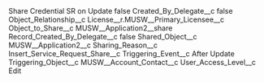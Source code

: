 <?xml version="1.0" encoding="UTF-8"?>
<CustomMetadata xmlns="http://soap.sforce.com/2006/04/metadata" xmlns:xsi="http://www.w3.org/2001/XMLSchema-instance" xmlns:xsd="http://www.w3.org/2001/XMLSchema">
    <label>Share Credential SR on Update</label>
    <protected>false</protected>
    <values>
        <field>Created_By_Delegate__c</field>
        <value xsi:type="xsd:boolean">false</value>
    </values>
    <values>
        <field>Object_Relationship__c</field>
        <value xsi:type="xsd:string">License__r.MUSW__Primary_Licensee__c</value>
    </values>
    <values>
        <field>Object_to_Share__c</field>
        <value xsi:type="xsd:string">MUSW__Application2__share</value>
    </values>
    <values>
        <field>Record_Created_By_Delegate__c</field>
        <value xsi:type="xsd:boolean">false</value>
    </values>
    <values>
        <field>Shared_Object__c</field>
        <value xsi:type="xsd:string">MUSW__Application2__c</value>
    </values>
    <values>
        <field>Sharing_Reason__c</field>
        <value xsi:type="xsd:string">Insert_Service_Request_Share__c</value>
    </values>
    <values>
        <field>Triggering_Event__c</field>
        <value xsi:type="xsd:string">After Update</value>
    </values>
    <values>
        <field>Triggering_Object__c</field>
        <value xsi:type="xsd:string">MUSW__Account_Contact__c</value>
    </values>
    <values>
        <field>User_Access_Level__c</field>
        <value xsi:type="xsd:string">Edit</value>
    </values>
</CustomMetadata>
